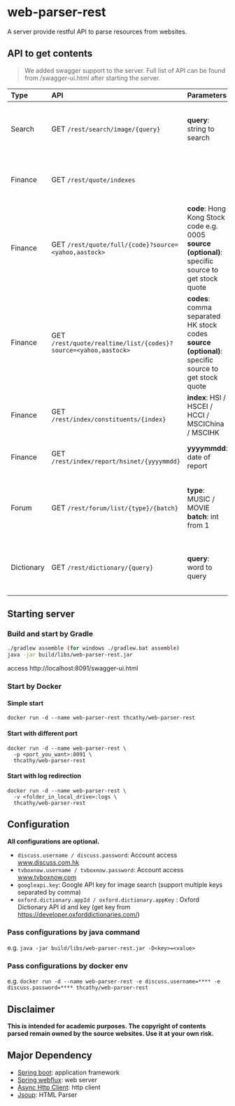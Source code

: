# web-parser-rest

A server provide restful API to parse resources from websites.

## API to get contents
> We added swagger support to the server. Full list of API can be found from /swagger-ui.html after starting the server.

Type | API | Parameters | Contents
:--- | :--- |:--- |:--- 
Search | GET `/rest/search/image/{query}` | **query**: string to search | Search Image from seach engine <br>*(Google api key may needed)*
Finance | GET `/rest/quote/indexes` | | Real time quote of major indexes in HK and China
Finance | GET `/rest/quote/full/{code}?source=<yahoo,aastock>` | **code**: Hong Kong Stock code e.g. 0005 <br>**source (optional)**: specific source to get stock quote | Real time quote of HK stocks with PE and NAV
Finance | GET `/rest/quote/realtime/list/{codes}?source=<yahoo,aastock>` | **codes**: comma separated  HK stock codes <br>**source (optional)**: specific source to get stock quote | Real time quote of HK stocks (faster)
Finance | GET `/rest/index/constituents/{index}` | **index**: HSI / HSCEI / HCCI / MSCIChina / MSCIHK | Constituents of major HK Indexes
Finance | GET `/rest/index/report/hsinet/{yyyymmdd}` | **yyyymmdd**: date of report | [Hang Seng Index Performance Summary ](https://www.hsi.com.hk)
Forum | GET `/rest/forum/list/{type}/{batch}` | **type**: MUSIC / MOVIE <br> **batch**: int from 1 | Music / Movie from popular Hong Kong Forums<br>*(Forum account may needed)*
Dictionary | GET `/rest/dictionary/{query}` | **query**: word to query | Get pronunciation, IPA, definition from Oxford or Cambridge Dictionary API

## Starting server
### Build and start by Gradle
```bash
./gradlew assemble (for windows ./gradlew.bat assemble)
java -jar build/libs/web-parser-rest.jar 
```
access http://localhost:8091/swagger-ui.html

### Start by Docker
#### Simple start
```docker run -d --name web-parser-rest thcathy/web-parser-rest```

#### Start with different port
```
docker run -d --name web-parser-rest \
  -p <port_you_want>:8091 \
  thcathy/web-parser-rest
```

#### Start with log redirection
```
docker run -d --name web-parser-rest \
  -v <folder_in_local_drive>:logs \
  thcathy/web-parser-rest
```

## Configuration
**All configurations are optional.**
* `discuss.username / discuss.password`: Account access www.discuss.com.hk
* `tvboxnow.username / tvboxnow.password`: Account access www.tvboxnow.com
* `googleapi.key`: Google API key for image search (support multiple keys separated by comma)
* `oxford.dictionary.appId / oxford.dictionary.appKey` : Oxford Dictionary API id and key (get key from https://developer.oxforddictionaries.com/)

### Pass configurations by java command
e.g. `java -jar build/libs/web-parser-rest.jar -D<key>=<value>`

### Pass configurations by docker env
e.g. `docker run -d --name web-parser-rest -e discuss.username=**** -e discuss.password=**** thcathy/web-parser-rest`

## Disclaimer

**This is intended for academic purposes. The copyright of contents parsed remain owned by the source websites.
Use it at your own risk.**

## Major Dependency
* [Spring boot](http://projects.spring.io/spring-boot/): application framework
* [Spring webflux](https://docs.spring.io/spring/docs/current/spring-framework-reference/web-reactive.html): web server
* [Async Http Client](https://github.com/AsyncHttpClient/async-http-client): http client
* [Jsoup](https://jsoup.org/): HTML Parser